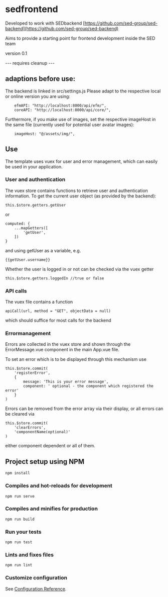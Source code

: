 # sedfrontend
Developed to work with SEDbackend [https://github.com/sed-group/sed-backend](https://github.com/sed-group/sed-backend)

Aims to provide a starting point for frontend development inside the SED team

version 0.1

--- requires cleanup ---

## adaptions before use:
The backend is linked in src/settings.js
Please adapt to the respective local or online version you are using:
```
    efmAPI: "http://localhost:8000/api/efm/",
    coreAPI: "http://localhost:8000/api/core/",
```
Furthermore, if you make use of images, set the respective imageHost in the same file (currently used for potential user avatar images):
```
    imageHost: "@/assets/img/",
```

## Use
The template uses vuex for user and error management, which can easily be used in your application.

### User and authentication
The vuex store contains functions to retrieve user and authentication information.
To get the current user object (as provided by the backend):
```
this.$store.getters.getUser
```
or
```
computed: {
    ...mapGetters([
        'getUser',
    ])
}
```
and using getUser as a variable, e.g.
```
{{getUser.username}}
```

Whether the user is logged in or not can be checked via the vuex getter
```
this.$store.getters.loggedIn //true or false
```

### API calls
The vuex file contains a function 
```
apiCall(url, method = "GET", objectData = null)
```
which should suffice for most calls for the backend


### Errormanagement
Errors are collected in the vuex store and shown through the ErrorMessage.vue component in the main App.vue file.

To set an error which is to be displayed through this mechanism use
```
this.$store.commit(
    'registerError',
    {
        message: 'This is your error message',
        component: ' optional - the component which registered the error'
    }
)
```

Errors can be removed from the error array via their display, or all errors can be cleared via 
```
this.$store.commit(
    'clearErrors',
    'componentName(optional)'
)
```
either component dependent or all of them.

## Project setup using NPM
``` 
npm install
```

### Compiles and hot-reloads for development
```
npm run serve
```

### Compiles and minifies for production
```
npm run build
```

### Run your tests
```
npm run test
```

### Lints and fixes files
```
npm run lint
```

### Customize configuration
See [Configuration Reference](https://cli.vuejs.org/config/).
